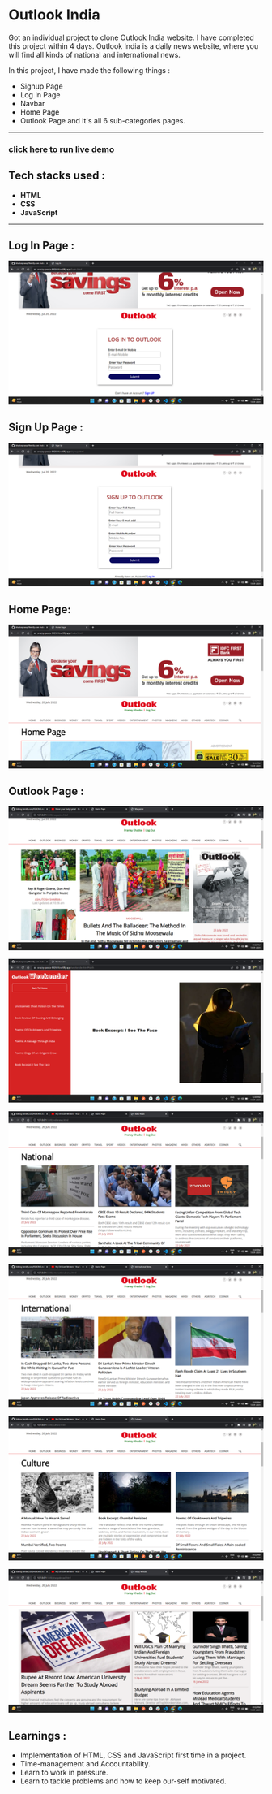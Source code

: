 # Outlook India
Got an individual project to clone Outlook India website. I have completed this project within 4 days.
Outlook India is a daily news website, where you will find all kinds of national and international news.

In this project, I have made the following things :
 - Signup Page
 - Log In Page
 - Navbar
 - Home Page
 - Outlook Page and it's all 6 sub-categories pages.

---

### [click here to run live demo](https://snazzy-pasca-842614.netlify.app/index.html)

## Tech stacks used :
* **HTML**
* **CSS**
* **JavaScript**

***
## Log In Page :

![home](Images/Login.png)


## Sign Up Page :

![signup](Images/Signup.png)

## Home Page:

![home](Images/Home.png)

## Outlook Page : 

![magazine](Images/Magazine.png)

![weekender](Images/Weekender.png)

![national](Images/National.png)

![international](Images/International.png)

![culture](Images/Culture.png)

![studyabroad](Images/StudyAbroad.png)

## Learnings :
- Implementation of HTML, CSS and JavaScript first time in a project.
- Time-management and Accountability.
- Learn to work in pressure.
- Learn to tackle problems and how to keep our-self motivated.
  














